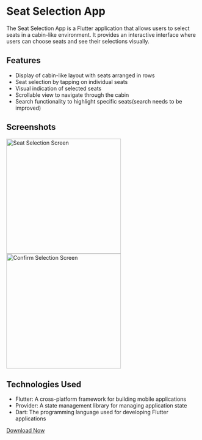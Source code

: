 # Seat Selection App

The Seat Selection App is a Flutter application that allows users to select seats in a cabin-like environment. It provides an interactive interface where users can choose seats and see their selections visually.

## Features

- Display of cabin-like layout with seats arranged in rows
- Seat selection by tapping on individual seats
- Visual indication of selected seats
- Scrollable view to navigate through the cabin
- Search functionality to highlight specific seats(search needs to be improved)

## Screenshots

<img src = "assets/seatSelectionScreen.jpeg" alt = "Seat Selection Screen" width = 300><img src = "assets/confirmSelection.jpeg" alt = "Confirm Selection Screen" width = 300>

## Technologies Used

- Flutter: A cross-platform framework for building mobile applications
- Provider: A state management library for managing application state
- Dart: The programming language used for developing Flutter applications


[Download Now](https://github.com/tanaysarkar0408/seat_finder/releases)